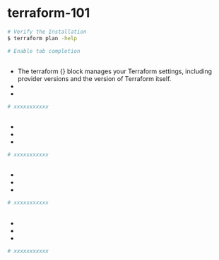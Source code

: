 # terraform-101



```sh
# Verify the Installation
$ terraform plan -help

# Enable tab completion


```

##

- The terraform {} block manages your Terraform settings, including provider versions and the version of Terraform itself.
- 
- 
```sh
# xxxxxxxxxxx
```


##

- 
- 
- 
```sh
# xxxxxxxxxxx
```



##

- 
- 
- 
```sh
# xxxxxxxxxxx
```




##

- 
- 
- 
```sh
# xxxxxxxxxxx
```
